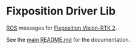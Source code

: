 # Fixposition Driver Lib

[ROS](https://www.ros.org/) messages for [Fixposition Vision-RTK 2](https://www.fixposition.com/product).

See the [main README.md](../README.md) for the documentation.
